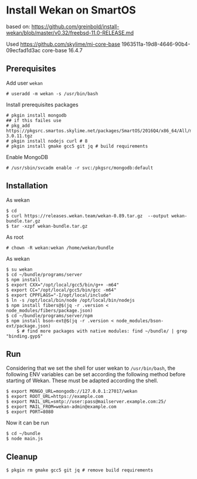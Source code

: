 # Install Wekan on SmartOS

based on: https://github.com/greinbold/install-wekan/blob/master/v0.32/freebsd-11.0-RELEASE.md

Used https://github.com/skylime/mi-core-base 1963511a-19d8-4646-90b4-09ecfad1d3ac  core-base 16.4.7

## Prerequisites

Add user `wekan`

	# useradd -m wekan -s /usr/bin/bash

Install prerequisites packages

	# pkgin install mongodb
	## if this failes use
	# pkg_add https://pkgsrc.smartos.skylime.net/packages/SmartOS/2016Q4/x86_64/All/mongodb-3.0.11.tgz
	# pkgin install nodejs curl # 8
	# pkgin install gmake gcc5 git jq # build requirements

Enable MongoDB

	# /usr/sbin/svcadm enable -r svc:/pkgsrc/mongodb:default

## Installation

As wekan

	$ cd
	$ curl https://releases.wekan.team/wekan-0.89.tar.gz  --output wekan-bundle.tar.gz
	$ tar -xzpf wekan-bundle.tar.gz

As root

	# chown -R wekan:wekan /home/wekan/bundle

As wekan

	$ su wekan
	$ cd ~/bundle/programs/server
	$ npm install
	$ export CXX="/opt/local/gcc5/bin/g++ -m64"
	$ export CC="/opt/local/gcc5/bin/gcc -m64"
	$ export CPPFLAGS="-I/opt/local/include"
	$ ln -s /opt/local/bin/node /opt/local/bin/nodejs
	$ npm install fibers@$(jq -r .version < node_modules/fibers/package.json)
	$ cd ~/bundle/programs/server/npm
	$ npm install bson-ext@$(jq -r .version < node_modules/bson-ext/package.json)
        $ # find more packages with native modules: find ~/bundle/ | grep "binding.gyp$"

## Run

Considering that we set the shell for user wekan to `/usr/bin/bash`, the following ENV variables can be set according the following method before starting of Wekan. These must be adapted according the shell.

	$ export MONGO_URL=mongodb://127.0.0.1:27017/wekan
	$ export ROOT_URL=https://example.com
	$ export MAIL_URL=smtp://user:pass@mailserver.example.com:25/
	$ export MAIL_FROM=wekan-admin@example.com
	$ export PORT=8080

Now it can be run

	$ cd ~/bundle
	$ node main.js

## Cleanup

	$ pkgin rm gmake gcc5 git jq # remove build requirements